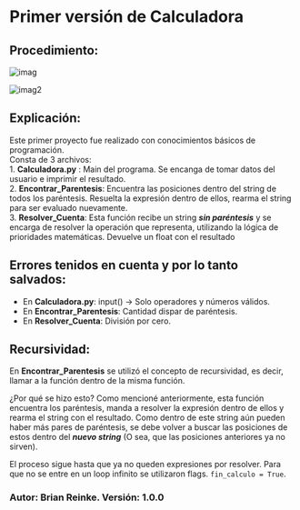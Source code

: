 # Primer versión de Calculadora
## Procedimiento:
![imag](https://user-images.githubusercontent.com/28718644/49244619-fbf98580-f3ee-11e8-9657-9a8d7c1c0225.jpg)

![imag2](https://user-images.githubusercontent.com/28718644/49250268-2f431100-f3fd-11e8-9ece-541c837737ea.png)

## Explicación:
Este primer proyecto fue realizado con conocimientos básicos de programación.<br />
Consta de 3 archivos:<br />
                      1. **Calculadora.py** : Main del programa. Se encanga de tomar datos del usuario e imprimir el resultado.<br />
                      2. **Encontrar_Parentesis**: Encuentra las posiciones dentro del string de todos los paréntesis. Resuelta la expresión 
                                          dentro de ellos, rearma el string para ser evaluado nuevamente.<br />
                      3. **Resolver_Cuenta**: Esta función recibe un string ***sin paréntesis*** y se encarga de resolver la operación que 
                                              representa, utilizando la lógica de prioridades matemáticas. Devuelve un float con el resultado<br />

## Errores tenidos en cuenta y por lo tanto salvados:

- En **Calculadora.py**: input() -> Solo operadores y números válidos.
- En **Encontrar_Parentesis**: Cantidad dispar de paréntesis.
- En **Resolver_Cuenta**: División por cero.

## Recursividad:

En **Encontrar_Parentesis** se utilizó el concepto de recursividad, es decir, llamar a la función dentro de la misma función. 

¿Por qué se hizo esto? Como mencioné anteriormente, esta función encuentra los paréntesis, manda a resolver la expresión dentro de ellos
y rearma el string con el resultado. Como dentro de este string aún pueden haber más pares de paréntesis, se debe volver a buscar
las posiciones de estos dentro del ***nuevo string*** (O sea, que las posiciones anteriores ya no sirven).

El proceso sigue hasta que ya no queden expresiones por resolver. Para que no se entre en un loop infinito se utilizaron flags. 
`fin_calculo = True`.


### Autor: Brian Reinke.  Versión: 1.0.0
